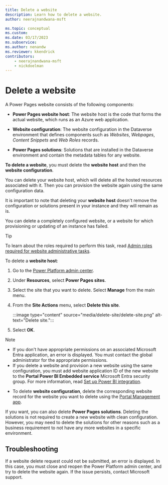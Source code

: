 ```yaml
---
title: Delete a website
description: Learn how to delete a website.
author: neerajnandwana-msft

ms.topic: conceptual
ms.custom: 
ms.date: 03/17/2023
ms.subservice: 
ms.author: nenandw
ms.reviewer: kkendrick
contributors:
    - neerajnandwana-msft
    - nickdoelman
---
```


# Delete a website

A Power Pages website consists of the following components:

- **Power Pages website host**: The website host is the code that forms the actual website, which runs as an Azure web application.

- **Website configuration**: The website configuration in the Dataverse environment that defines components such as *Websites*, *Webpages*, *Content Snippets* and *Web Roles* records.

- **Power Pages solutions**: Solutions that are installed in the Dataverse environment and contain the metadata tables for any website.

**To delete a website**, you must delete the **website host** and then the **website configuration**.

You can delete your website host, which will delete all the hosted resources associated with it. Then you can provision the website again using the same configuration data.

It is important to note that deleting your **website host** doesn't remove the configuration or solutions present in your instance and they will remain as is.

You can delete a completely configured website, or a website for which provisioning or updating of an instance has failed.

> [!TIP]
> To learn about the roles required to perform this task, read [Admin roles required for website administrative tasks](admin-roles.md).

To delete a **website host**:

1. Go to the [Power Platform admin center](https://aka.ms/ppac).

1. Under **Resources**, select **Power Pages sites**.

1. Select the site that you want to delete. Select **Manage** from the main menu.

1. From the **Site Actions** menu, select **Delete this site**.

    :::image type="content" source="media/delete-site/delete-site.png" alt-text="Delete site.":::

1. Select **OK**.

> [!NOTE]
> - If you don't have appropriate permissions on an associated Microsoft Entra application, an error is displayed. You must contact the global administrator for the appropriate permissions.
> - If you delete a website and provision a new website using the same configuration, you must add website application ID of the new website to the **Portal Power BI Embedded service** Microsoft Entra security group. For more information, read [Set up Power BI integration](/power-apps/maker/portals/admin/set-up-power-bi-integration#create-security-group-and-add-to-power-bi-account).
 
- To delete **website configuration**, delete the corresponding website record for the website you want to delete using the [Portal Management app](../configure/portal-management-app.md).

If you want, you can also delete **Power Pages solutions**. Deleting the solutions is not required to create a new website with clean configuration. However, you may need to delete the solutions for other reasons such as a business requirement to not have any more websites in a specific environment.

## Troubleshooting

If a website delete request could not be submitted, an error is displayed. In this case, you must close and reopen the Power Platform admin center, and try to delete the website again. If the issue persists, contact Microsoft support.